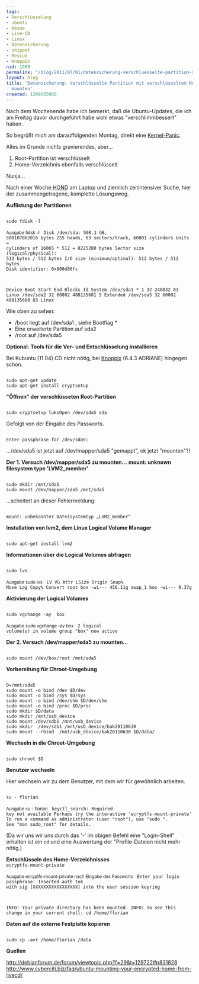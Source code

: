 ```yaml
---
tags:
- Verschlüsselung
- ubuntu
- Resue
- Live-CD
- Linux
- Datensicherung
- snippet
- Rescue
- Knoppix
nid: 1009
permalink: "/blog/2011/07/01/datensicherung-verschluesselte-partition-mit-verschluesseltem-home-verzeichnis-mounten.html"
layout: blog
title: 'Datensicherung: Verschlüsselte Partition mit verschlüsseltem Home-Verzeichnis
  mounten'
created: 1309505066
---
```

Nach dem Wochenende habe ich bemerkt, daß die Ubuntu-Updates, die ich am Freitag davor durchgeführt habe wohl etwas "verschlimmbessert" haben.

So begrüßt mich am darauffolgenden Montag, direkt eine  <a href="http://twitter.com/#!/fl3a/status/82768200906964992">Kernel-Panic</a>.

Alles im Grunde nichts gravierendes, aber...
<ol>
 <li>Root-Partition ist verschlüsselt</li>
 <li>Home-Verzeichnis ebenfalls verschlüsselt</li>
</ol>
Nunja...

Nach einer Woche <acronym title="Home Office Nerd Deluxe">HOND</acronym> am Laptop und ziemlich zeitintensiver Suche, hier der zusammengetragene, komplette Lösungsweg.
<!--break-->
<strong>Auflistung der Partitionen</strong>

<code>
sudo fdisk -l
</code>

<small>Ausgabe fdisk -l</small>
<code>
Disk /dev/sda: 500.1 GB, 500107862016 bytes
255 heads, 63 sectors/track, 60801 cylinders
Units = cylinders of 16065 * 512 = 8225280 bytes
Sector size (logical/physical): 512 bytes / 512 bytes
I/O size (minimum/optimal): 512 bytes / 512 bytes
Disk identifier: 0x000d86fc

   Device Boot      Start         End      Blocks   Id  System
/dev/sda1   *           1          32      248832   83  Linux
/dev/sda2              32       60802   488135681    5  Extended
/dev/sda5              32       60802   488135680   83  Linux
</code>

Wie oben zu sehen:
<ul>
 <li>/boot liegt auf /dev/sda1 , siehe Bootflag *</li>
 <li>Eine erweiterte Partition auf sda2</li>
 <li>/root auf /dev/sda5</a>
</ul>

<strong>Optional: Tools für die Ver- und Entschlüsselung installieren</strong>

Bei Kubuntu (11.04) CD nicht nötig, 
bei <a href="http://www.knopper.net/">Knoppix</a> (6.4.3 ADRIANE) hingegen schon.

<code>
sudo apt-get update
sudo apt-get install cryptsetup
</code>


<strong>"Öffnen" der verschlüsseten Root-Partition</strong>

<code>
sudo cryptsetup luksOpen /dev/sda5 sda
</code>

Gefolgt von der Eingabe des Passworts.

<code>
Enter passphrase for /dev/sda5:
</code>

.../dev/sda5 ist jetzt auf /dev/mapper/sda5 "gemappt",
ok jetzt "mounten"?!

<strong>Der 1. Versuch /dev/mapper/sda5 zu mounten...</strong>
<strong>mount: unknown filesystem type 'LVM2_member'</strong> 


<code>
sudo mkdir /mnt/sda5
sudo mount /dev/mapper/sda5 /mnt/sda5
</code>


...scheitert an dieser Fehlermeldung:


<code>
mount: unbekannter Dateisystemtyp „LVM2_member“
</code>


<strong>Installation von lvm2, dem Linux Logical Volume Manager</strong>


<code>
sudo apt-get install lvm2
</code>

<strong>Informationen über die Logical Volumes abfragen</strong>


<code>
sudo lvs
</code>



<small>Ausgabe sudo lvs</small>
<code>
  LV     VG      Attr   LSize   Origin Snap%  Move Log Copy%  Convert
  root   box     -wi--- 456.11g
  swap_1 box     -wi---   9.37g
</code>


<strong>Aktivierung der Logical Volumes</strong>


<code>
sudo vgchange -ay  box
</code>



<small>Ausgabe sudo vgchange -ay  box</small>
<code>
  2 logical volume(s) in volume group "box" now active
</code>


<strong>Der 2. Versuch /dev/mapper/sda5 zu mounten...</strong>


<code>
sudo mount /dev/box/root /mnt/sda5
</code>


<strong>Vorbereitung für Chroot-Umgebung</strong>


<code>
D=/mnt/sda5
sudo mount -o bind /dev $D/dev
sudo mount -o bind /sys $D/sys
sudo mount -o bind /dev/shm $D/dev/shm
sudo mount -o bind /proc $D/proc
sudo mkdir $D/data
sudo mkdir /mnt/usb_device
sudo mount /dev/sdb1 /mnt/usb_device
sudo mkdir  /dev/sdb1 /mnt/usb_device/bak20110630
sudo mount --rbind  /mnt/usb_device/bak20110630 $D/data/
</code>

<strong>Wechseln in die Chroot-Umgebung</strong>


<code>
sudo chroot $D
</code>

<strong>Benutzer wechseln</strong>


Hier wechseln wir zu dem Benutzer, mit dem wir für gewöhnlich arbeiten.

<code>
su - florian
</code>



<small>Ausgabe su - florian</small>
<code>
keyctl_search: Required key not available
Perhaps try the interactive 'ecryptfs-mount-private'
To run a command as administrator (user "root"), use "sudo <command>".
See "man sudo_root" for details.
</code>


(Da wir uns wir uns durch das '-' im obigen Befehl eine "Login-Shell" erhalten ist ein <code>cd</code> und eine Auswertung der "Profile-Dateien nicht mehr nötig.)

<strong>Entschlüsseln des Home-Verzeichnisses</strong>
<code>
ecryptfs-mount-private
</code>



<small>Ausgabe ecryptfs-mount-private nach Eingabe des Passworts</small>
<code>
Enter your login passphrase:
Inserted auth tok with sig [XXXXXXXXXXXXXXXXX] into the user session keyring

INFO: Your private directory has been mounted.
INFO: To see this change in your current shell:
  cd /home/florian
</code>


<strong>Daten auf die externe Festplatte kopieren</strong>


<code>
sudo cp -avr /home/florian /data
</code>

<strong>Quellen</strong>


http://debianforum.de/forum/viewtopic.php?f=29&t=129722#p831828
http://www.cyberciti.biz/faq/ubuntu-mounting-your-encrypted-home-from-livecd/
